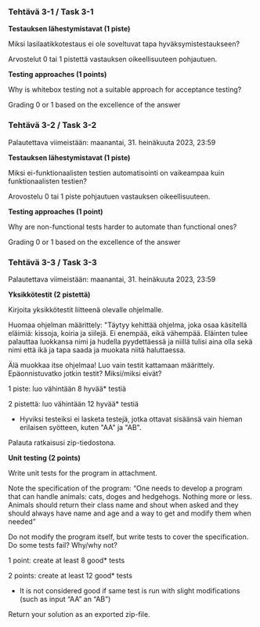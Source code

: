 ### Tehtävä 3-1 / Task 3-1


**Testauksen lähestymistavat (1 piste)**

Miksi lasilaatikkotestaus ei ole soveltuvat tapa hyväksymistestaukseen?

Arvostelut 0 tai 1 pistettä vastauksen oikeellisuuteen pohjautuen.


**Testing approaches (1 points)**

Why is whitebox testing not a suitable approach for acceptance testing?

Grading 0 or 1 based on the excellence of the answer


### Tehtävä 3-2 / Task 3-2

Palautettava viimeistään: maanantai, 31. heinäkuuta 2023, 23:59

**Testauksen lähestymistavat (1 piste)**

Miksi ei-funktionaalisten testien automatisointi on vaikeampaa kuin funktionaalisten testien?

Arovostelu 0 tai 1 piste pohjautuen vastauksen oikeellisuuteen.


**Testing approaches (1 point)**

Why are non-functional tests harder to automate than functional ones?

Grading 0 or 1 based on the excellence of the answer



### Tehtävä 3-3 / Task 3-3

Palautettava viimeistään: maanantai, 31. heinäkuuta 2023, 23:59

**Yksikkötestit (2 pistettä)**

Kirjoita yksikkötestit liitteenä olevalle ohjelmalle.

Huomaa ohjelman määrittely: "Täytyy kehittää ohjelma, joka osaa käsitellä eläimiä: kissoja, koiria ja siilejä. Ei enempää, eikä vähempää. Eläinten tulee palauttaa luokkansa nimi ja hudella pyydettäessä ja niillä tulisi aina olla sekä nimi että ikä ja tapa saada ja muokata niitä haluttaessa.

Älä muokkaa itse ohjelmaa! Luo vain testit kattamaan määrittely. Epäonnistuvatko jotkin testit? Miksi/miksi eivät?

1 piste: luo vähintään 8 hyvää* testiä

2 pistettä: luo vähintään 12 hyvää* testiä

+ Hyviksi testeiksi ei lasketa testejä, jotka ottavat sisäänsä vain hieman erilaisen syötteen, kuten "AA" ja "AB".

Palauta ratkaisusi zip-tiedostona.


**Unit testing (2 points)**

Write unit tests for the program in attachment.

Note the specification of the program: “One needs to develop a program that can handle animals: cats, doges and hedgehogs. Nothing more or less. Animals should return their class name and shout when asked and they should always have name and age and a way to get and modify them when needed”

Do not modify the program itself, but write tests to cover the specification. Do some tests fail? Why/why not?


1 point: create at least 8 good* tests

2 points: create at least 12 good* tests


+ It is not considered good if same test is run with slight modifications (such as input “AA” an “AB”)

Return your solution as an exported zip-file.
